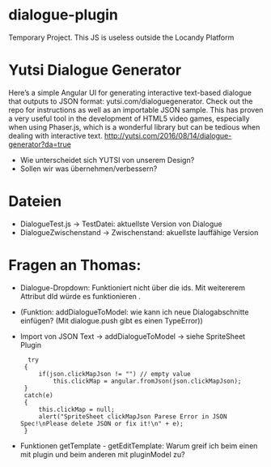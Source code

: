 # dialogue-plugin
 Temporary Project. This JS is useless outside the Locandy Platform

# Yutsi Dialogue Generator
 Here’s a simple Angular UI for generating interactive text-based dialogue that outputs to JSON format: yutsi.com/dialoguegenerator. Check out the repo for instructions as well as an importable JSON sample. This has proven a very useful tool in the development of HTML5 video games, especially when using Phaser.js, which is a wonderful library but can be tedious when dealing with interactive text. http://yutsi.com/2016/08/14/dialogue-generator?da=true

  * Wie unterscheidet sich YUTSI von unserem Design?
  * Sollen wir was übernehmen/verbessern?
  
# Dateien
 * DialogueTest.js -> TestDatei: aktuellste Version von Dialogue
 * DialogueZwischenstand -> Zwischenstand: akuellste lauffähige Version
 
 # Fragen an Thomas:
 * Dialogue-Dropdown: Funktioniert nicht über die ids. Mit weitererem Attribut dId würde es funktionieren .
 * (Funktion: addDialogueToModel: wie kann ich neue Dialogabschnitte einfügen? (Mit dialogue.push gibt es einen TypeError))
 * Import von JSON Text -> addDialogueToModel
 -> siehe SpriteSheet Plugin
 
         try
        {
            if(json.clickMapJson != "") // empty value
                this.clickMap = angular.fromJson(json.clickMapJson);
        }
        catch(e)
        {
            this.clickMap = null;
            alert("SpriteSheet clickMapJson Parese Error in JSON Spec!\nPlease delete JSON or fix it!\n" + e);
        }
 
 * Funktionen getTemplate - getEditTemplate: Warum greif ich beim einen mit plugin und beim anderen mit pluginModel zu?
